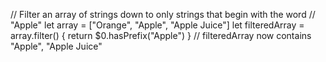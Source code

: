 // Filter an array of strings down to only strings that begin with the word
// "Apple"
let array = ["Orange", "Apple", "Apple Juice"]
let filteredArray = array.filter() {
    return $0.hasPrefix("Apple")
}
// filteredArray now contains "Apple", "Apple Juice"

